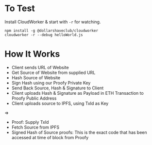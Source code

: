 # To Test
Install CloudWorker & start with `-r` for watching.

```
npm install -g @dollarshaveclub/cloudworker
cloudworker -r --debug helloWorld.js
```

# How It Works

* Client sends URL of Website
* Get Source of Website from supplied URL
* Hash Source of Website
* Sign Hash using our Proofy Private Key
* Send Back Source, Hash & Signature to Client
* Client uploads Hash & Signature as Payload in ETH Transaction to Proofy Public Address
* Client uploads source to IPFS, using TxId as Key 

=>

* Proof: Supply TxId
* Fetch Source from IPFS
* Signed Hash of Source proofs: This is the exact code that has been accessed at time of block from Proofy